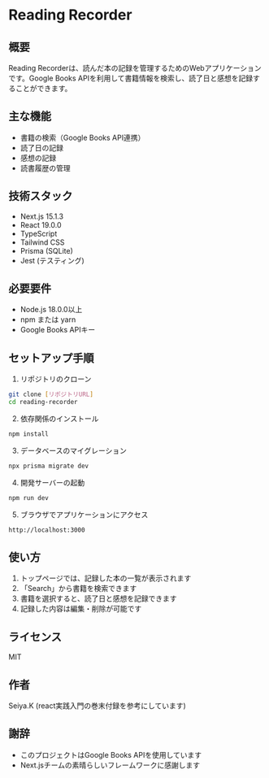 # Reading Recorder

## 概要
Reading Recorderは、読んだ本の記録を管理するためのWebアプリケーションです。Google Books APIを利用して書籍情報を検索し、読了日と感想を記録することができます。

## 主な機能
- 書籍の検索（Google Books API連携）
- 読了日の記録
- 感想の記録
- 読書履歴の管理

## 技術スタック
- Next.js 15.1.3
- React 19.0.0
- TypeScript
- Tailwind CSS
- Prisma (SQLite)
- Jest (テスティング)

## 必要要件
- Node.js 18.0.0以上
- npm または yarn
- Google Books APIキー

## セットアップ手順

1. リポジトリのクローン
```bash
git clone [リポジトリURL]
cd reading-recorder
```

2. 依存関係のインストール
```bash
npm install
```

3. データベースのマイグレーション
```bash
npx prisma migrate dev
```

4. 開発サーバーの起動
```bash
npm run dev
```

5. ブラウザでアプリケーションにアクセス
```bash
http://localhost:3000
```

## 使い方
1. トップページでは、記録した本の一覧が表示されます
2. 「Search」から書籍を検索できます
3. 書籍を選択すると、読了日と感想を記録できます
4. 記録した内容は編集・削除が可能です

## ライセンス
MIT

## 作者
Seiya.K (react実践入門の巻末付録を参考にしています)

## 謝辞
- このプロジェクトはGoogle Books APIを使用しています
- Next.jsチームの素晴らしいフレームワークに感謝します